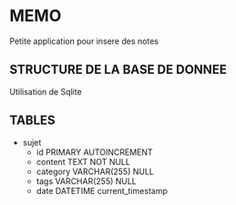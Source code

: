 # MEMO
Petite application pour insere des notes

## STRUCTURE DE LA BASE DE DONNEE
Utilisation de Sqlite

## TABLES
- sujet
    * id PRIMARY AUTOINCREMENT
    * content TEXT NOT NULL
    * category VARCHAR(255) NULL
    * tags VARCHAR(255) NULL
    * date DATETIME current_timestamp

